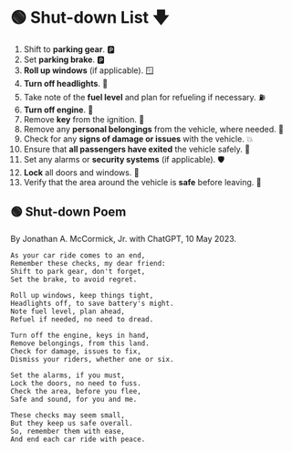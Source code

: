 # 🟢 Shut-down List 🡇
1. Shift to **parking gear**. 🅿
2. Set **parking brake**. 🅿
3. **Roll up windows** (if applicable). 🪟
4. **Turn off headlights**. 🔦
5. Take note of the **fuel level** and plan for refueling if necessary. ⛽
6. **Turn off engine**. 🚂
7. Remove **key** from the ignition. 🔑
8. Remove any **personal belongings** from the vehicle, where needed. 🎒
9. Check for any **signs of damage or issues** with the vehicle. 💥
10. Ensure that **all passengers have exited** the vehicle safely. 🚸
11. Set any alarms or **security systems** (if applicable). 🛡
12. **Lock** all doors and windows. 🔐
13. Verify that the area around the vehicle is **safe** before leaving. 🦺


## 🟢 Shut-down Poem
By Jonathan A. McCormick, Jr. with ChatGPT, 10 May 2023.

```
As your car ride comes to an end,
Remember these checks, my dear friend:
Shift to park gear, don't forget,
Set the brake, to avoid regret.

Roll up windows, keep things tight,
Headlights off, to save battery's might.
Note fuel level, plan ahead,
Refuel if needed, no need to dread.

Turn off the engine, keys in hand,
Remove belongings, from this land.
Check for damage, issues to fix,
Dismiss your riders, whether one or six.

Set the alarms, if you must,
Lock the doors, no need to fuss.
Check the area, before you flee,
Safe and sound, for you and me.

These checks may seem small,
But they keep us safe overall.
So, remember them with ease,
And end each car ride with peace.
```
